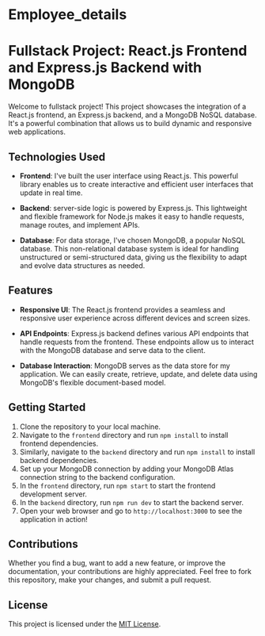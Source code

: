 # Employee_details

# Fullstack Project: React.js Frontend and Express.js Backend with MongoDB

Welcome to fullstack project! This project showcases the integration of a React.js frontend, an Express.js backend, and a MongoDB NoSQL database. It's a powerful combination that allows us to build dynamic and responsive web applications.

## Technologies Used

- **Frontend**: I've built the user interface using React.js. This powerful library enables us to create interactive and efficient user interfaces that update in real time.
  
- **Backend**: server-side logic is powered by Express.js. This lightweight and flexible framework for Node.js makes it easy to handle requests, manage routes, and implement APIs.
  
- **Database**: For data storage, I've chosen MongoDB, a popular NoSQL database. This non-relational database system is ideal for handling unstructured or semi-structured data, giving us the flexibility to adapt and evolve  data structures as needed.

## Features

- **Responsive UI**: The React.js frontend provides a seamless and responsive user experience across different devices and screen sizes.
  
- **API Endpoints**: Express.js backend defines various API endpoints that handle requests from the frontend. These endpoints allow us to interact with the MongoDB database and serve data to the client.
  
- **Database Interaction**: MongoDB serves as the data store for my application. We can easily create, retrieve, update, and delete data using MongoDB's flexible document-based model.
  
## Getting Started

1. Clone the repository to your local machine.
2. Navigate to the `frontend` directory and run `npm install` to install frontend dependencies.
3. Similarly, navigate to the `backend` directory and run `npm install` to install backend dependencies.
4. Set up your MongoDB connection by adding your MongoDB Atlas connection string to the backend configuration.
5. In the `frontend` directory, run `npm start` to start the frontend development server.
6. In the `backend` directory, run `npm run dev` to start the backend server.
7. Open your web browser and go to `http://localhost:3000` to see the application in action!

## Contributions

Whether you find a bug, want to add a new feature, or improve the documentation, your contributions are highly appreciated. Feel free to fork this repository, make your changes, and submit a pull request.

## License

This project is licensed under the [MIT License](LICENSE).
